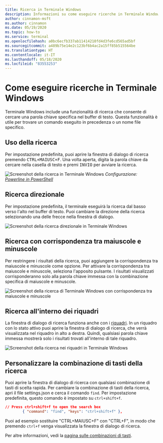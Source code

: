 ```yaml
---
title: Ricerca in Terminale Windows
description: Informazioni su come eseguire ricerche in Terminale Windows.
author: cinnamon-msft
ms.author: cinnamon
ms.date: 05/19/2020
ms.topic: how-to
ms.service: terminal
ms.openlocfilehash: a0bc6ecfb337ab11414210fd4d3fe6cd565ad5bf
ms.sourcegitcommit: a489b75e14e2c123bf6b4ac2a15ff85b515564be
ms.translationtype: HT
ms.contentlocale: it-IT
ms.lasthandoff: 05/18/2020
ms.locfileid: "83553253"
---
```

# <a name="how-to-search-in-windows-terminal"></a>Come eseguire ricerche in Terminale Windows

Terminale Windows include una funzionalità di ricerca che consente di cercare una parola chiave specifica nel buffer di testo. Questa funzionalità è utile per trovare un comando eseguito in precedenza o un nome file specifico.

## <a name="using-search"></a>Uso della ricerca

Per impostazione predefinita, puoi aprire la finestra di dialogo di ricerca premendo <kbd>CTRL+MAIUSC+F</kbd>. Una volta aperta, digita la parola chiave da cercare nella casella di testo e premi <kbd>INVIO</kbd> per avviare la ricerca.

![Screenshot della ricerca in Terminale Windows](./images/search.png)
_Configurazione: [Powerline in PowerShell](./custom-terminal-gallery/powerline-in-powershell.md)_

## <a name="directional-search"></a>Ricerca direzionale

Per impostazione predefinita, il terminale eseguirà la ricerca dal basso verso l'alto nel buffer di testo. Puoi cambiare la direzione della ricerca selezionando una delle frecce nella finestra di dialogo.

![Screenshot della ricerca direzionale in Terminale Windows](./images/search-direction.gif)

## <a name="case-match-search"></a>Ricerca con corrispondenza tra maiuscole e minuscole

Per restringere i risultati della ricerca, puoi aggiungere la corrispondenza tra maiuscole e minuscole come opzione. Per attivare la corrispondenza tra maiuscole e minuscole, seleziona l'apposito pulsante. I risultati visualizzati corrisponderanno solo alla parola chiave immessa con la combinazione specifica di maiuscole e minuscole.

![Screenshot della ricerca di Terminale Windows con corrispondenza tra maiuscole e minuscole](./images/search-case-match.gif)

## <a name="searching-within-panes"></a>Ricerca all'interno dei riquadri

La finestra di dialogo di ricerca funziona anche con i [riquadri](./panes.md). In un riquadro con lo stato attivo puoi aprire la finestra di dialogo di ricerca, che verrà visualizzata nel riquadro in alto a destra. Quindi, qualsiasi parola chiave immessa mostrerà solo i risultati trovati all'interno di tale riquadro.

![Screenshot della ricerca nei riquadri in Terminale Windows](./images/search-panes.gif)

## <a name="customize-the-search-key-binding"></a>Personalizzare la combinazione di tasti della ricerca

Puoi aprire la finestra di dialogo di ricerca con qualsiasi combinazione di tasti di scelta rapida. Per cambiare la combinazione di tasti della ricerca, apri il file settings.json e cerca il comando `find`. Per impostazione predefinita, questo comando è impostato su `ctrl+shift+f`.

```json
// Press ctrl+shift+f to open the search box
        { "command": "find", "keys": "ctrl+shift+f" },
```

Puoi ad esempio sostituire "CTRL+MAIUSC+F" con "CTRL+F", in modo che premendo `ctrl+f` venga visualizzata la finestra di dialogo di ricerca.

Per altre informazioni, vedi la [pagina sulle combinazioni di tasti](./customize-settings/key-bindings.md).
